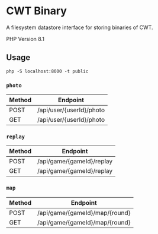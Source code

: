 # CWT Binary

A filesystem datastore interface for storing binaries of CWT.

PHP Version 8.1

## Usage

```
php -S localhost:8000 -t public
```

### `photo`

| Method | Endpoint |
| --- | --- |
| POST | /api/user/{userId}/photo |
| GET  | /api/user/{userId}/photo |

### `replay`

| Method | Endpoint |
| --- | --- |
| POST | /api/game/{gameId}/replay |
| GET  | /api/game/{gameId}/replay |

### `map`

| Method | Endpoint |
| --- | --- |
| POST | /api/game/{gameId}/map/{round} |
| GET  | /api/game/{gameId}/map/{round} |

